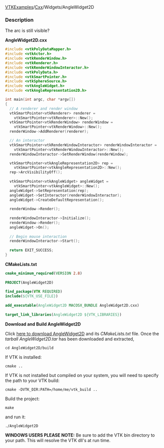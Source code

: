 [VTKExamples](/home/)/[Cxx](/Cxx)/Widgets/AngleWidget2D

### Description
The arc is still visible?

**AngleWidget2D.cxx**
```c++
#include <vtkPolyDataMapper.h>
#include <vtkActor.h>
#include <vtkRenderWindow.h>
#include <vtkRenderer.h>
#include <vtkRenderWindowInteractor.h>
#include <vtkPolyData.h>
#include <vtkSmartPointer.h>
#include <vtkSphereSource.h>
#include <vtkAngleWidget.h>
#include <vtkAngleRepresentation2D.h>

int main(int argc, char *argv[])
{
  // A renderer and render window
  vtkSmartPointer<vtkRenderer> renderer = 
    vtkSmartPointer<vtkRenderer>::New();
  vtkSmartPointer<vtkRenderWindow> renderWindow = 
    vtkSmartPointer<vtkRenderWindow>::New();
  renderWindow->AddRenderer(renderer);

  // An interactor
  vtkSmartPointer<vtkRenderWindowInteractor> renderWindowInteractor = 
    vtkSmartPointer<vtkRenderWindowInteractor>::New();
  renderWindowInteractor->SetRenderWindow(renderWindow);

  vtkSmartPointer<vtkAngleRepresentation2D> rep = 
    vtkSmartPointer<vtkAngleRepresentation2D>::New();
  rep->ArcVisibilityOff();
  
  vtkSmartPointer<vtkAngleWidget> angleWidget = 
    vtkSmartPointer<vtkAngleWidget>::New();
  angleWidget->SetRepresentation(rep);
  angleWidget->SetInteractor(renderWindowInteractor);
  angleWidget->CreateDefaultRepresentation();
  
  renderWindow->Render();
  
  renderWindowInteractor->Initialize();
  renderWindow->Render();
  angleWidget->On();
  
  // Begin mouse interaction
  renderWindowInteractor->Start();
  
  return EXIT_SUCCESS;
}
```
**CMakeLists.txt**
```cmake
cmake_minimum_required(VERSION 2.8)
 
PROJECT(AngleWidget2D)
 
find_package(VTK REQUIRED)
include(${VTK_USE_FILE})
 
add_executable(AngleWidget2D MACOSX_BUNDLE AngleWidget2D.cxx)
 
target_link_libraries(AngleWidget2D ${VTK_LIBRARIES})
```

**Download and Build AngleWidget2D**

Click [here to download AngleWidget2D](https://github.com/lorensen/VTKWikiExamplesTarballs/raw/master/AngleWidget2D.tar) and its *CMakeLists.txt* file.
Once the *tarball AngleWidget2D.tar* has been downloaded and extracted,
```
cd AngleWidget2D/build 
```
If VTK is installed:
```
cmake ..
```
If VTK is not installed but compiled on your system, you will need to specify the path to your VTK build:
```
cmake -DVTK_DIR:PATH=/home/me/vtk_build ..
```
Build the project:
```
make
```
and run it:
```
./AngleWidget2D
```
**WINDOWS USERS PLEASE NOTE:** Be sure to add the VTK bin directory to your path. This will resolve the VTK dll's at run time.

